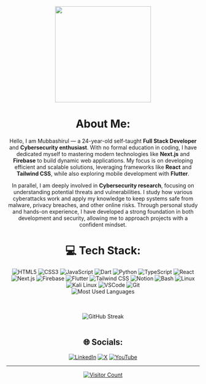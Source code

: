 <div align="center">
  <img height="250" src="https://i.giphy.com/media/v1.Y2lkPTc5MGI3NjExOHRqNnRxNGdiaDNlMGZlaTdkZnJna3E2Z2JhN2hncTZwbTI5NXk1NSZlcD12MV9pbnRlcm5hbF9naWZfYnlfaWQmY3Q9Zw/W3klTgJuKy5vymEoe7/giphy.gif" />
  
  #  About Me:
Hello, I am Mubbashirul — a 24-year-old self-taught **Full Stack Developer** and **Cybersecurity enthusiast**. With no formal education in coding, I have dedicated myself to mastering modern technologies like **Next.js** and **Firebase** to build dynamic web applications. My focus is on developing efficient and scalable solutions, leveraging frameworks like **React** and **Tailwind CSS**, while also exploring mobile development with **Flutter**.

In parallel, I am deeply involved in **Cybersecurity research**, focusing on understanding potential threats and vulnerabilities. I study how various cyberattacks work and apply my knowledge to keep systems safe from malware, privacy breaches, and other online risks. Through personal study and hands-on experience, I have developed a strong foundation in both development and security, allowing me to approach projects with a confident mindset.

  
  # 💻 Tech Stack:
  <img src="https://img.shields.io/badge/html5-%23E34F26.svg?style=for-the-badge&logo=html5&logoColor=white" alt="HTML5"/>
  <img src="https://img.shields.io/badge/css3-%231572B6.svg?style=for-the-badge&logo=css3&logoColor=white" alt="CSS3"/>
  <img src="https://img.shields.io/badge/javascript-%23323330.svg?style=for-the-badge&logo=javascript&logoColor=%23F7DF1E" alt="JavaScript"/>
  <img src="https://img.shields.io/badge/dart-%230175C2.svg?style=for-the-badge&logo=dart&logoColor=white" alt="Dart"/>
  <img src="https://img.shields.io/badge/python-%233572A0.svg?style=for-the-badge&logo=python&logoColor=white" alt="Python"/>
  <img src="https://img.shields.io/badge/TypeScript-%23007ACC.svg?style=for-the-badge&logo=typescript&logoColor=white" alt="TypeScript"/> 
  <img src="https://img.shields.io/badge/react-%2320232a.svg?style=for-the-badge&logo=react&logoColor=%2361DAFB" alt="React"/>
  <img src="https://img.shields.io/badge/Next.js-%23000000.svg?style=for-the-badge&logo=next.js&logoColor=white" alt="Next.js"/>
  <img src="https://img.shields.io/badge/Firebase-%23FFCA28.svg?style=for-the-badge&logo=firebase&logoColor=white" alt="Firebase"/> 
  <img src="https://img.shields.io/badge/Flutter-%2302569B.svg?style=for-the-badge&logo=Flutter&logoColor=white" alt="Flutter"/>
  <img src="https://img.shields.io/badge/Tailwind_CSS-%2338B2AC.svg?style=for-the-badge&logo=tailwind-css&logoColor=white" alt="Tailwind CSS"/>
  <img src="https://img.shields.io/badge/Notion-%23000000.svg?style=for-the-badge&logo=notion&logoColor=white" alt="Notion"/>
  <img src="https://img.shields.io/badge/Bash-%234EAA25.svg?style=for-the-badge&logo=gnu-bash&logoColor=white" alt="Bash"/>
  <img src="https://img.shields.io/badge/linux-%23000000.svg?style=for-the-badge&logo=linux&logoColor=white" alt="Linux"/>
  <img src="https://img.shields.io/badge/Kali_Linux-%23black.svg?style=for-the-badge&logo=kali-linux&logoColor=white" alt="Kali Linux"/>
  <img src="https://img.shields.io/badge/VisualStudioCode-%23007ACC.svg?style=for-the-badge&logo=visual-studio-code&logoColor=white" alt="VSCode"/>
  <img src="https://img.shields.io/badge/git-%23F05032.svg?style=for-the-badge&logo=git&logoColor=white" alt="Git"/>


  <br/>
  <img src="https://github-readme-stats.vercel.app/api/top-langs/?username=mubbashirulislam&theme=dark&hide_border=false&layout=compact" alt="Most Used Languages"/>
  <br/>
  
  <br/><br/>
  <img src="https://github-readme-streak-stats.herokuapp.com/?user=mubbashirulislam&theme=dark&hide_border=false" alt="GitHub Streak"/>
  <br/><br/>

  
  
  ## 🌐 Socials:
  <a href="https://linkedin.com/in/mubbashirul-islam"><img src="https://img.shields.io/badge/LinkedIn-%230077B5.svg?logo=linkedin&logoColor=white" alt="LinkedIn"/></a>
  <a href="https://twitter.com/Gx9rooster"><img src="https://img.shields.io/badge/X-%23000000.svg?logo=Twitter&logoColor=white" alt="X"/></a>
  <a href="https://youtube.com/@diafan1s?si=_X9Co5RideK725Ca"><img src="https://img.shields.io/badge/YouTube-%23FF0000.svg?logo=YouTube&logoColor=white" alt="YouTube"/></a>

  
  ---
  <a href="https://visitcount.itsvg.in"><img src="https://visitcount.itsvg.in/api?id=mubbashirulislam&icon=0&color=0" alt="Visitor Count"/></a>
</div>
